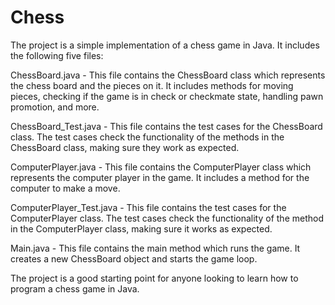 # Chess

The project is a simple implementation of a chess game in Java. It includes the following five files:

ChessBoard.java - This file contains the ChessBoard class which represents the chess board and the pieces on it. 
It includes methods for moving pieces, checking if the game is in check or checkmate state, handling pawn promotion, and more.

ChessBoard_Test.java - This file contains the test cases for the ChessBoard class. 
The test cases check the functionality of the methods in the ChessBoard class, making sure they work as expected.

ComputerPlayer.java - This file contains the ComputerPlayer class which represents the computer player in the game. 
It includes a method for the computer to make a move.

ComputerPlayer_Test.java - This file contains the test cases for the ComputerPlayer class. 
The test cases check the functionality of the method in the ComputerPlayer class, making sure it works as expected.

Main.java - This file contains the main method which runs the game. 
It creates a new ChessBoard object and starts the game loop.

The project is a good starting point for anyone looking to learn how to program a chess game in Java.
